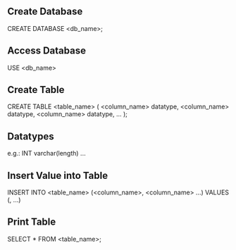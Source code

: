 ## Create Database
CREATE DATABASE <db_name>;

## Access Database
USE <db_name>

## Create Table
CREATE TABLE <table_name> (
	<column_name> datatype,
	<column_name> datatype,
	<column_name> datatype,
	...
);

## Datatypes
e.g.: INT varchar(length) ...

## Insert Value into Table
INSERT INTO <table_name> (<column_name>, <column_name> ...) VALUES (<value>, <value> ...)

## Print Table
SELECT * FROM <table_name>;
